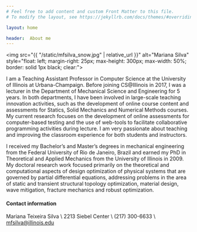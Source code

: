 ```yaml
---
# Feel free to add content and custom Front Matter to this file.
# To modify the layout, see https://jekyllrb.com/docs/themes/#overriding-theme-defaults

layout: home

header:  About me
---
```



<img src="{{ "/static/mfsilva_snow.jpg" | relative_url }}" alt="Mariana Silva" style="float: left; margin-right: 25px; max-height: 300px; max-width: 50%; border: solid 1px black; clear:">

I am a Teaching Assistant Professor in Computer Science at the University of Illinois at Urbana-Champaign. Before joining CS@Illinois in 2017, I was a lecturer in the Department of Mechanical Science and Engineering for 5 years. In both departments, I have been involved in large-scale teaching innovation activities, such as the development of online course content and assessments for Statics, Solid Mechanics and Numerical Methods courses. My current research focuses on the development of online assessments for computer-based testing and the use of web-tools to facilitate collaborative programming activities during lecture. I am very passionate about teaching and improving the classroom experience for both students and instructors.

<div style="clear: both"></div>


I received my Bachelor’s and Master’s degrees in mechanical engineering from the Federal University of Rio de Janeiro, Brazil and earned my PhD in Theoretical and Applied Mechanics from the University of Illinois in 2009. My doctoral research work focused primarily on the theoretical and computational aspects of design optimization of physical systems that are governed by partial differential equations, addressing problems in the area of static and transient structural topology optimization, material design, wave mitigation, fracture mechanics and robust optimization.


#### Contact information


Mariana Teixeira Silva \\
2213 Siebel Center \\
(217) 300-6633 \\
mfsilva@illinois.edu



<!-- **Mariana Silva** is a Teaching Assistant Professor in Computer Science at the University of Illinois at Urbana-Champaign. She has been
involved in large-scale teaching innovation activities, such as the development of online course content and assessments for Statics, Solid Mechanics and Numerical Methods courses. Her current research focuses on the development of online assessments for computer-based testing and the use of web-tools to facilitate collaborative programming activities during lecture. Silva is very passionate about teaching and improving the classroom experience for both students and instructors.  -->
